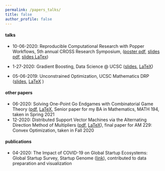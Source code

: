```yaml
---
permalink: /papers_talks/
title: false
author_profile: false
---
```


#### talks

- 10-06-2020: Reproducible Computational Research with Popper Workflows, 5th annual CROSS Research Symposium, ([poster pdf](https://github.com/Jswig/cross-2020-symposium/blob/main/poster.pdf), [slides pdf](https://github.com/Jswig/cross-2020-symposium/blob/main/slides.pdf), [slides LaTex](https://github.com/Jswig/cross-2020-symposium/blob/main/slides.tex))

- 1-27-2020: Gradient Boosting, Data Science @ UCSC ([slides](https://github.com/datascienceslugs/workshops/blob/master/w2020/boostedtrees/boosting.pdf),  [LaTeX](https://github.com/datascienceslugs/workshops/blob/master/w2020/boostedtrees/boosting.tex))

- 05-06-2019: Unconstrained Optimization, UCSC Mathematics DRP ([slides](https://github.com/Jswig/DRP/blob/master/presentation/spring_2019_optimization.pdf), [LaTeX](https://github.com/Jswig/DRP/blob/master/presentation/spring_2019_optimization.tex) )

#### other papers

- 06-2020: Solving One-Point Go Endgames with Combinatorial Game Theory ([pdf](https://github.com/Jswig/math194-final/blob/master/final_paper/math194_paper.pdf), [LaTeX](https://github.com/Jswig/math194-final/tree/master/final_paper), Senior paper for my BA in Mathematics, MATH 194, taken in Spring 2021
- 12-2020: Distributed Support Vector Machines via the Alternating Direction Method of Multipliers ([pdf](https://github.com/Jswig/am229-final/blob/main/am229_final_paper.pdf), [LaTeX](https://github.com/Jswig/am229-final/blob/main/am229_final_paper.tex)), 
final paper for AM 229: Convex Optimization, taken in Fall 2020

#### publications

- 04-2020: The Impact of COVID-19 on Global Startup Ecosystems: Global Startup Survey, Startup Genome ([link](https://startupgenome.com/all-reports)),
contributed to data preparation and visualization

